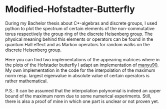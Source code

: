 # Modified-Hofstadter-Butterfly
During my Bachelor thesis about C*-algebras and discrete groups, I used python to plot the spectrum of certain elements of the non-commutative torus respectively the group ring of the discrete Heisenberg group. The physical meaning behind this elements or operators can be found in the quantum Hall effect and as Markov operators for random walks on the discrete Heisenberg group.

Here you can find two implementations of the appearing matrices where in the plots of the Hofstader butterfly I adapt an implementation of [manyu90](https://github.com/manyu90/Hofstadter-Butterfly). My own implementation in the code for the interpolation of the maximum norm resp. largest eigenvalue in absolute value of certain operators is rather mathematical.

P.S.: It can be assumed that the interpolation polynomial is indeed an upper bound of the maximum norm due to some numerical experiments. Still, there is also a proof of mine in which one part is unclear or not proven yet.
